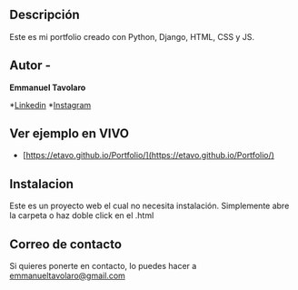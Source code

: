 ## Descripción

Este es mi portfolio creado con Python, Django, HTML, CSS y JS.

## Autor -
**Emmanuel Tavolaro**

*[Linkedin](www.linkedin.com/in/emmanuel-tavolaro)
*[Instagram](https://www.instagram.com/emma18_ok/)

## Ver ejemplo en VIVO
- [https://etavo.github.io/Portfolio/](https://etavo.github.io/Portfolio/)

## Instalacion
Este es un proyecto web el cual no necesita instalación. Simplemente abre la carpeta o haz doble click en el .html

## Correo de contacto
Si quieres ponerte en contacto, lo puedes hacer a emmanueltavolaro@gmail.com

